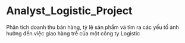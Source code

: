 # Analyst_Logistic_Project
Phân tích doanh thu bán hàng, tỷ lệ sản phẩm và tìm ra các yếu tố ảnh hưởng đến việc giao hàng trễ của một công ty Logistic
